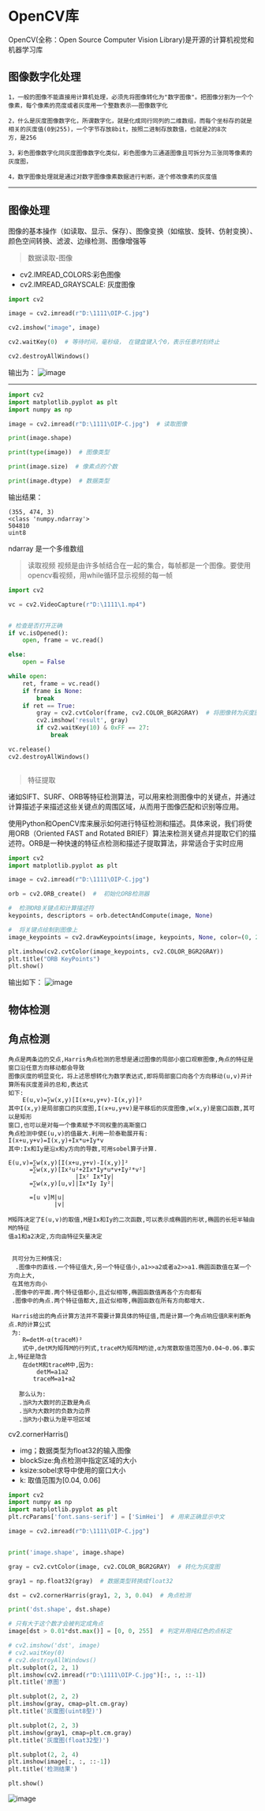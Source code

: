 # OpenCV库
OpenCV(全称：Open Source Computer Vision Library)是开源的计算机视觉和机器学习库
## 图像数字化处理
    1，一般的图像不能直接用计算机处理，必须先将图像转化为"数字图像"。把图像分割为一个个像素，每个像素的亮度或者灰度用一个整数表示——图像数字化

    2，什么是灰度图像数字化，所谓数字化，就是化成同行同列的二维数组，而每个坐标存的就是相关的灰度值(0到255)，一个字节存放8bit，按照二进制存放数值，也就是2的8次 
    方，是256

    3，彩色图像数字化同灰度图像数字化类似，彩色图像为三通道图像且可拆分为三张同等像素的灰度图，

    4，数字图像处理就是通过对数字图像像素数据进行判断，逐个修改像素的灰度值

---

## 图像处理
图像的基本操作（如读取、显示、保存）、图像变换（如缩放、旋转、仿射变换）、颜色空间转换、滤波、边缘检测、图像增强等

> 数据读取-图像
- cv2.IMREAD_COLORS:彩色图像
- cv2.IMREAD_GRAYSCALE: 灰度图像


```python
import cv2

image = cv2.imread(r"D:\1111\OIP-C.jpg")

cv2.imshow("image", image)

cv2.waitKey(0)  # 等待时间，毫秒级， 在键盘键入个0，表示任意时刻终止

cv2.destroyAllWindows()
```
输出为：
![image](https://github.com/222hkg/222hkg.github.io/assets/83269196/3771b32a-e07a-47db-a0a0-0fb176b12e9f)

-------
```python
import cv2
import matplotlib.pyplot as plt
import numpy as np

image = cv2.imread(r"D:\1111\OIP-C.jpg")  # 读取图像

print(image.shape)

print(type(image))  # 图像类型

print(image.size)  # 像素点的个数

print(image.dtype)  # 数据类型
```

输出结果：

    (355, 474, 3)
    <class 'numpy.ndarray'>
    504810
    uint8


ndarray 是一个多维数组

>  读取视频
视频是由许多帧结合在一起的集合，每帧都是一个图像。要使用opencv看视频，用while循环显示视频的每一帧

```python
import cv2

vc = cv2.VideoCapture(r"D:\1111\1.mp4")


# 检查是否打开正确
if vc.isOpened():
    open, frame = vc.read()

else:
    open = False

while open:
    ret, frame = vc.read()
    if frame is None:
        break
    if ret == True:
        gray = cv2.cvtColor(frame, cv2.COLOR_BGR2GRAY)  # 将图像转为灰度图
        cv2.imshow('result', gray)
        if cv2.waitKey(10) & 0xFF == 27:
            break

vc.release()
cv2.destroyAllWindows()



```

> 特征提取

诸如SIFT、SURF、ORB等特征检测算法，可以用来检测图像中的关键点，并通过计算描述子来描述这些关键点的周围区域，从而用于图像匹配和识别等应用。

使用Python和OpenCV库来展示如何进行特征检测和描述。具体来说，我们将使用ORB（Oriented FAST and Rotated BRIEF）算法来检测关键点并提取它们的描述符。ORB是一种快速的特征点检测和描述子提取算法，非常适合于实时应用
```python
import cv2
import matplotlib.pyplot as plt

image = cv2.imread(r"D:\1111\OIP-C.jpg")

orb = cv2.ORB_create()  #  初始化ORB检测器

#  检测ORB关键点和计算描述符
keypoints, descriptors = orb.detectAndCompute(image, None)

#  将关键点绘制到图像上
image_keypoints = cv2.drawKeypoints(image, keypoints, None, color=(0, 255, 0), flags=0)

plt.imshow(cv2.cvtColor(image_keypoints, cv2.COLOR_BGR2GRAY))
plt.title("ORB KeyPoints")
plt.show()

```
输出如下：
![image](https://github.com/222hkg/222hkg.github.io/assets/83269196/04643359-6eef-4a65-b013-f17a7f255c69)

## 物体检测








## 角点检测

    角点是两条边的交点,Harris角点检测的思想是通过图像的局部小窗口观察图像,角点的特征是窗口沿任意方向移动都会导致
    图像灰度的明显变化，将上述思想转化为数学表达式,即将局部窗口向各个方向移动(u,v)并计算所有灰度差异的总和,表达式
    如下:
        E(u,v)=∑w(x,y)[I(x+u,y+v)-I(x,y)]²
    其中I(x,y)是局部窗口的灰度图,I(x+u,y+v)是平移后的灰度图像,w(x,y)是窗口函数,其可以是矩形
    窗口,也可以是对每一个像素赋予不同权重的高斯窗口
    角点检测中使E(u,v)的值最大.利用一阶泰勒展开有:
    I(x+u,y+v)=I(x,y)+Ix*u+Iy*v
    其中:Ix和Iy是沿x和y方向的导数,可用sobel算子计算.
    
    E(u,v)=∑w(x,y)[I(x+u,y+v)-I(x,y)]²
          =∑w(x,y)[Ix²u²+2Ix*Iy*u*v+Iy²*v²]
                       |Ix² Ix*Iy|
          =∑w(x,y)[u,v]|Ix*Iy Iy²|
          
          =[u v]M|u|
                 |v|
                 
    M矩阵决定了E(u,v)的取值,M是Ix和Iy的二次函数,可以表示成椭圆的形状,椭圆的长短半轴由M的特征
    值a1和a2决定,方向由特征矢量决定
    
 
     共可分为三种情况:
      .图像中的直线.一个特征值大,另一个特征值小,a1>>a2或者a2>>a1.椭圆函数值在某一个方向上大,
     在其他方向小
     .图像中的平面.两个特征值都小,且近似相等,椭圆函数值再各个方向都有
     .图像中的角点.两个特征值都大,且近似相等,椭圆函数在所有方向都增大.

     Harris给出的角点计算方法并不需要计算具体的特征值,而是计算一个角点响应值R来判断角点.R的计算公式
     为:
        R=detM-α(traceM)²
        式中,detM为矩阵M的行列式,traceM为矩阵M的迹,α为常数取值范围为0.04~0.06.事实上,特征是隐含
        在detM和traceM中,因为:
            detM=a1a2
           traceM=a1+a2

       那么认为:
       .当R为大数时的正数是角点
       .当R为大数时的负数为边界
       .当R为小数认为是平坦区域


cv2.cornerHarris()
- img；数据类型为float32的输入图像
- blockSize:角点检测中指定区域的大小
- ksize:sobel求导中使用的窗口大小
- k: 取值范围为[0.04, 0.06]

```python
import cv2
import numpy as np
import matplotlib.pyplot as plt
plt.rcParams['font.sans-serif'] = ['SimHei']  # 用来正确显示中文

image = cv2.imread(r"D:\1111\OIP-C.jpg")


print('image.shape', image.shape)

gray = cv2.cvtColor(image, cv2.COLOR_BGR2GRAY)  # 转化为灰度图

gray1 = np.float32(gray)  # 数据类型转换成float32

dst = cv2.cornerHarris(gray1, 2, 3, 0.04)  # 角点检测

print('dst.shape', dst.shape)

# 只有大于这个数才会被判定成角点
image[dst > 0.01*dst.max()] = [0, 0, 255]  # 判定并用纯红色的点标定

# cv2.imshow('dst', image)
# cv2.waitKey(0)
# cv2.destroyAllWindows()
plt.subplot(2, 2, 1)
plt.imshow(cv2.imread(r"D:\1111\OIP-C.jpg")[:, :, ::-1])
plt.title('原图')

plt.subplot(2, 2, 2)
plt.imshow(gray, cmap=plt.cm.gray)
plt.title('灰度图(uint8型)')

plt.subplot(2, 2, 3)
plt.imshow(gray1, cmap=plt.cm.gray)
plt.title('灰度图(float32型)')

plt.subplot(2, 2, 4)
plt.imshow(image[:, :, ::-1])
plt.title('检测结果')

plt.show()


```

![image](https://github.com/222hkg/222hkg.github.io/assets/83269196/be43b593-6550-4e67-82f9-59c1ff612636)













